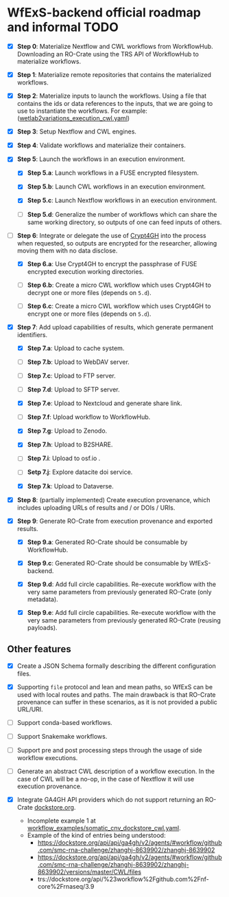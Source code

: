 # WfExS-backend official roadmap and informal TODO

- [x] **Step 0**: Materialize Nextflow and CWL workflows from WorkflowHub. Downloading an RO-Crate using the TRS API of 
WorkflowHub to materialize workflows.

- [x] **Step 1**: Materialize remote repositories that contains the materialized workflows.

- [x] **Step 2**: Materialize inputs to launch the workflows. Using a file that contains the ids or data 
references to the inputs, that we are going to use to instantiate the workflows. For example: 
([wetlab2variations_execution_cwl.yaml](https://github.com/inab/WfExS-backend/blob/main/workflow_examples/wetlab2variations_execution_cwl.yaml))

- [x] **Step 3**: Setup Nextflow and CWL engines.

- [x] **Step 4**: Validate workflows and materialize their containers. 

- [x] **Step 5**: Launch the workflows in an execution environment.

  - [x] **Step 5.a**: Launch workflows in a FUSE encrypted filesystem.
  
  - [x] **Step 5.b**: Launch CWL workflows in an execution environment.
  
  - [x] **Step 5.c**: Launch Nextflow workflows in an execution environment.

  - [ ] **Step 5.d**: Generalize the number of workflows which can share the same working directory, so outputs of one can feed inputs of others.

- [ ] **Step 6**: Integrate or delegate the use of [Crypt4GH](https://crypt4gh.readthedocs.io/en/latest/) into the process when requested, so outputs are encrypted for the researcher, allowing moving them with no data disclose.

  - [x] **Step 6.a**: Use Crypt4GH to encrypt the passphrase of FUSE encrypted execution working directories.

  - [ ] **Step 6.b**: Create a micro CWL workflow which uses Crypt4GH to decrypt one or more files (depends on `5.d`).

  - [ ] **Step 6.c**: Create a micro CWL workflow which uses Crypt4GH to encrypt one or more files (depends on `5.d`).

- [x] **Step 7**: Add upload capabilities of results, which generate permanent identifiers.

  - [x] **Step 7.a**: Upload to cache system.

  - [ ] **Step 7.b**: Upload to WebDAV server.

  - [ ] **Step 7.c**: Upload to FTP server.

  - [ ] **Step 7.d**: Upload to SFTP server.

  - [x] **Step 7.e**: Upload to Nextcloud and generate share link.

  - [ ] **Step 7.f**: Upload workflow to WorkflowHub.

  - [x] **Step 7.g**: Upload to Zenodo.

  - [x] **Step 7.h**: Upload to B2SHARE.

  - [ ] **Step 7.i**: Upload to osf.io .
  
  - [ ] **Setp 7.j**: Explore datacite doi service.

  - [x] **Step 7.k**: Upload to Dataverse.
  
- [x] **Step 8**: (partially implemented) Create execution provenance, which includes uploading URLs of results and / or DOIs / URIs.

- [x] **Step 9**: Generate RO-Crate from execution provenance and exported results.

  - [x] **Step 9.a**: Generated RO-Crate should be consumable by WorkflowHub.

  - [x] **Step 9.c**: Generated RO-Crate should be consumable by WfExS-backend.
  
  - [x] **Step 9.d**: Add full circle capabilities. Re-execute workflow with the very same parameters from previously generated RO-Crate (only metadata).

  - [x] **Step 9.e**: Add full circle capabilities. Re-execute workflow with the very same parameters from previously generated RO-Crate (reusing payloads).


## Other features

- [x] Create a JSON Schema formally describing the different configuration files.

- [x] Supporting `file` protocol and lean and mean paths, so WfExS can be used with local routes and paths. The main drawback is that RO-Crate provenance can suffer in these scenarios, as it is not provided a public URL/URI.

- [ ] Support conda-based workflows.

- [ ] Support Snakemake workflows.

- [ ] Support pre and post processing steps through the usage of side workflow executions.

- [ ] Generate an abstract CWL description of a workflow execution. In the case of CWL will be a no-op, in the case of Nextflow it will use execution provenance.

- [x] Integrate GA4GH API providers which do not support returning an RO-Crate [dockstore.org](https://dockstore.org/search?searchMode=files).
  - Incomplete example 1 at [workflow_examples/somatic_cnv_dockstore_cwl.yaml](workflow_examples/somatic_cnv_dockstore_cwl.yaml).
  - Example of the kind of entries being understood:
    - https://dockstore.org/api/api/ga4gh/v2/agents/#workflow/github.com/smc-rna-challenge/zhanghj-8639902/zhanghj-8639902
    - https://dockstore.org/api/api/ga4gh/v2/agents/#workflow/github.com/smc-rna-challenge/zhanghj-8639902/zhanghj-8639902/versions/master/CWL/files
    - trs://dockstore.org/api/%23workflow%2Fgithub.com%2Fnf-core%2Frnaseq/3.9